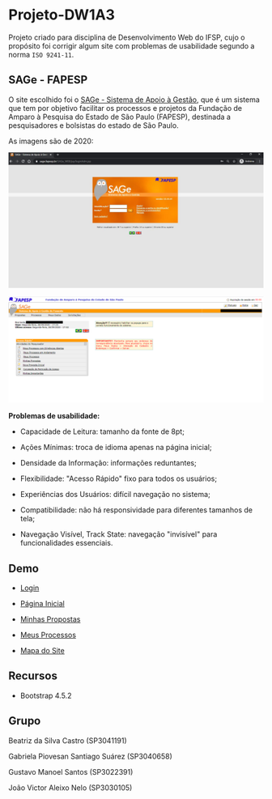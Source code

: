 # Projeto-DW1A3

Projeto criado para disciplina de Desenvolvimento Web do IFSP, cujo o propósito foi corrigir algum site com problemas de usabilidade segundo a norma ``ISO 9241-11``.

## SAGe - FAPESP

O site escolhido foi o [SAGe - Sistema de Apoio à Gestão](https://sage.fapesp.br/), que é um sistema que tem por objetivo facilitar os processos e projetos da Fundação de Amparo à Pesquisa do Estado de São Paulo (FAPESP), destinada a pesquisadores e bolsistas do estado de São Paulo.

As imagens são de 2020:

![Página login SAGe](https://github.com/gabipz/Projeto-DW1A3/blob/master/img/img-readme/sage-antigo-login.JPG)

![Página home SAGe](https://github.com/gabipz/Projeto-DW1A3/blob/master/img/img-readme/sage-antigo-home.png)



**Problemas de usabilidade:**

-  Capacidade de Leitura: tamanho da fonte de 8pt;

- Ações Mínimas: troca de idioma apenas na página inicial; 

- Densidade da Informação: informações reduntantes;

- Flexibilidade: "Acesso Rápido" fixo para todos os usuários;

- Experiências dos Usuários: difícil navegação no sistema;

- Compatibilidade: não há responsividade para diferentes tamanhos de tela;

- Navegação Visível, Track State: navegação "invisível" para funcionalidades essenciais.

## Demo

- [Login](https://gabipz.github.io/Projeto-DW1A3/)

- [Página Inicial](https://gabipz.github.io/Projeto-DW1A3/pagina-inicial)

- [Minhas Propostas](https://gabipz.github.io/Projeto-DW1A3/pagina-propostas.html)

- [Meus Processos](https://gabipz.github.io/Projeto-DW1A3/pagina-processos.html)

- [Mapa do Site](https://gabipz.github.io/Projeto-DW1A3/pagina-mapasite.html)

## Recursos

- Bootstrap 4.5.2

## Grupo

Beatriz da Silva Castro (SP3041191)

Gabriela Piovesan Santiago Suárez (SP3040658)

Gustavo Manoel Santos (SP3022391)

João Victor Aleixo Nelo (SP3030105)